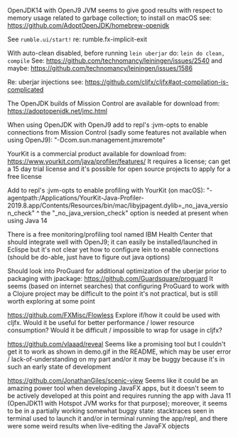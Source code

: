 OpenJDK14 with OpenJ9 JVM seems to give good results with respect to memory
usage related to garbage collection; to install on macOS see:
https://github.com/AdoptOpenJDK/homebrew-openjdk

See `rumble.ui/start!` re: rumble.fx-implicit-exit

With auto-clean disabled, before running `lein uberjar` do:
`lein do clean, compile`
See: https://github.com/technomancy/leiningen/issues/2540
and maybe: https://github.com/technomancy/leiningen/issues/1586

Re: uberjar injections see:
https://github.com/cljfx/cljfx#aot-compilation-is-complicated

The OpenJDK builds of Mission Control are available for download from:
https://adoptopenjdk.net/jmc.html

When using OpenJDK with OpenJ9 add to repl's :jvm-opts to enable connections
from Mission Control (sadly some features not available when using OpenJ9):
"-Dcom.sun.management.jmxremote"

YourKit is a commercial product available for download from:
https://www.yourkit.com/java/profiler/features/
It requires a license; can get a 15 day trial license and it's possible for
open source projects to apply for a free license

Add to repl's :jvm-opts to enable profiling with YourKit (on macOS):
"-agentpath:/Applications/YourKit-Java-Profiler-2019.8.app/Contents/Resources/bin/mac/libyjpagent.dylib=_no_java_version_check"
^ the "_no_java_version_check" option is needed at present when using Java 14

There is a free monitoring/profiling tool named IBM Health Center that
should integrate well with OpenJ9; it can easily be installed/launched in
Eclispe but it's not clear yet how to configure lein to enable connections
(should be do-able, just have to figure out java options)

Should look into ProGuard for additional optimization of the uberjar prior
to packaging with jpackage: https://github.com/Guardsquare/proguard
It seems (based on internet searches) that configuring ProGuard to work with a
Clojure project may be difficult to the point it's not practical, but is still
worth exploring at some point

https://github.com/FXMisc/Flowless
Explore if/how it could be used with cljfx.
Would it be useful for better performance / lower resource consumption?
Would it be difficult / impossible to wrap for usage in cljfx?

https://github.com/vlaaad/reveal
Seems like a promising tool but I couldn't get it to work as shown in demo.gif
in the README, which may be user error / lack-of-understanding on my part
and/or it may be buggy because it's in such an early state of development

https://github.com/JonathanGiles/scenic-view
Seems like it could be an amazing power tool when developing JavaFX apps, but
it doesn't seem to be actively developed at this point and requires running the
app with Java 11 (OpenJDK11 with Hotspot JVM works for that purpose); moreover,
it seems to be in a partially working somewhat buggy state: stacktraces seen in
terminal used to launch it and/or in terminal running the app/repl, and there
were some weird results when live-editing the JavaFX objects
